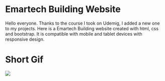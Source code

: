 # Emartech Building Website

Hello everyone. Thanks to the course I took on Udemig, I added a new one to my projects. Here is a Emartech Building website created with html, css and bootstrap. It is compatible with mobile and tablet devices with responsive design.

# Short Gif

![](paylastikca.gif)
